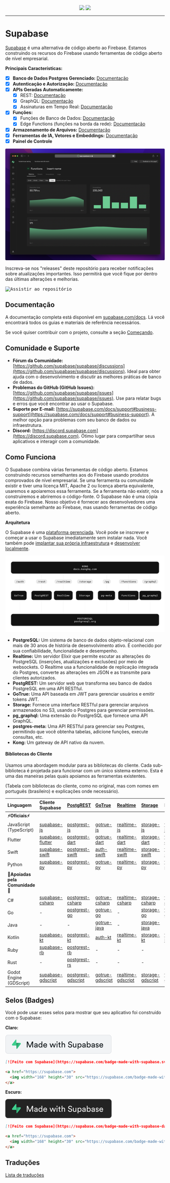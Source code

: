 <p align="center">
<img src="https://user-images.githubusercontent.com/8291514/213727234-cda046d6-28c6-491a-b284-b86c5cede25d.png#gh-light-mode-only">
<img src="https://user-images.githubusercontent.com/8291514/213727225-56186826-bee8-43b5-9b15-86e839d89393.png#gh-dark-mode-only">
</p>

---

# Supabase

[Supabase](https://supabase.com) é uma alternativa de código aberto ao Firebase. Estamos construindo os recursos do Firebase usando ferramentas de código aberto de nível empresarial.

**Principais Características:**

- [x] **Banco de Dados Postgres Gerenciado:** [Documentação](https://supabase.com/docs/guides/database)
- [x] **Autenticação e Autorização:** [Documentação](https://supabase.com/docs/guides/auth)
- [x] **APIs Geradas Automaticamente:**
    - [x] REST: [Documentação](https://supabase.com/docs/guides/api)
    - [x] GraphQL: [Documentação](https://supabase.com/docs/guides/graphql)
    - [x] Assinaturas em Tempo Real: [Documentação](https://supabase.com/docs/guides/realtime)
- [x] **Funções:**
    - [x] Funções de Banco de Dados: [Documentação](https://supabase.com/docs/guides/database/functions)
    - [x] Edge Functions (funções na borda da rede): [Documentação](https://supabase.com/docs/guides/functions)
- [x] **Armazenamento de Arquivos:** [Documentação](https://supabase.com/docs/guides/storage)
- [x] **Ferramentas de IA, Vetores e Embeddings:** [Documentação](https://supabase.com/docs/guides/ai)
- [x] **Painel de Controle**

![Painel de Controle do Supabase](https://raw.githubusercontent.com/supabase/supabase/master/apps/www/public/images/github/supabase-dashboard.png)

Inscreva-se nos "releases" deste repositório para receber notificações sobre atualizações importantes. Isso permitirá que você fique por dentro das últimas alterações e melhorias.

<kbd><img src="https://raw.githubusercontent.com/supabase/supabase/d5f7f413ab356dc1a92075cb3cee4e40a957d5b1/web/static/watch-repo.gif" alt="Assistir ao repositório"/></kbd>

## Documentação

A documentação completa está disponível em [supabase.com/docs](https://supabase.com/docs). Lá você encontrará todos os guias e materiais de referência necessários.

Se você quiser contribuir com o projeto, consulte a seção [Começando](./../DEVELOPERS.md).

## Comunidade e Suporte

*   **Fórum da Comunidade:** [https://github.com/supabase/supabase/discussions](https://github.com/supabase/supabase/discussions). Ideal para obter ajuda com o desenvolvimento e discutir as melhores práticas de banco de dados.
*   **Problemas do GitHub (GitHub Issues):** [https://github.com/supabase/supabase/issues](https://github.com/supabase/supabase/issues). Use para relatar bugs e erros que você encontrar ao usar o Supabase.
*   **Suporte por E-mail:** [https://supabase.com/docs/support#business-support](https://supabase.com/docs/support#business-support). A melhor opção para problemas com seu banco de dados ou infraestrutura.
*   **Discord:** [https://discord.supabase.com](https://discord.supabase.com). Ótimo lugar para compartilhar seus aplicativos e interagir com a comunidade.

## Como Funciona

O Supabase combina várias ferramentas de código aberto. Estamos construindo recursos semelhantes aos do Firebase usando produtos comprovados de nível empresarial. Se uma ferramenta ou comunidade existir e tiver uma licença MIT, Apache 2 ou licença aberta equivalente, usaremos e apoiaremos essa ferramenta. Se a ferramenta não existir, nós a construiremos e abriremos o código-fonte. O Supabase não é uma cópia exata do Firebase. Nosso objetivo é fornecer aos desenvolvedores uma experiência semelhante ao Firebase, mas usando ferramentas de código aberto.

**Arquitetura**

O Supabase é uma [plataforma gerenciada](https://supabase.com/dashboard). Você pode se inscrever e começar a usar o Supabase imediatamente sem instalar nada. Você também pode [implantar sua própria infraestrutura](https://supabase.com/docs/guides/hosting/overview) e [desenvolver localmente](https://supabase.com/docs/guides/local-development).

![Arquitetura](./../apps/docs/public/img/supabase-architecture.svg)

*   **PostgreSQL:** Um sistema de banco de dados objeto-relacional com mais de 30 anos de história de desenvolvimento ativo. É conhecido por sua confiabilidade, funcionalidade e desempenho.
*   **Realtime:** Um servidor Elixir que permite escutar as alterações do PostgreSQL (inserções, atualizações e exclusões) por meio de websockets. O Realtime usa a funcionalidade de replicação integrada do Postgres, converte as alterações em JSON e as transmite para clientes autorizados.
*   **PostgREST:** Um servidor web que transforma seu banco de dados PostgreSQL em uma API RESTful.
*   **GoTrue:** Uma API baseada em JWT para gerenciar usuários e emitir tokens JWT.
*   **Storage:** Fornece uma interface RESTful para gerenciar arquivos armazenados no S3, usando o Postgres para gerenciar permissões.
*   **pg_graphql:** Uma extensão do PostgreSQL que fornece uma API GraphQL.
*   **postgres-meta:** Uma API RESTful para gerenciar seu Postgres, permitindo que você obtenha tabelas, adicione funções, execute consultas, etc.
*   **Kong:** Um gateway de API nativo da nuvem.

#### Bibliotecas do Cliente

Usamos uma abordagem modular para as bibliotecas do cliente. Cada sub-biblioteca é projetada para funcionar com um único sistema externo. Esta é uma das maneiras pelas quais apoiamos as ferramentas existentes.

(Tabela com bibliotecas do cliente, como no original, mas com nomes em português (brasileiro) e explicações onde necessário).

| Linguagem                       | Cliente Supabase                                                   | [PostgREST](https://www.postgresql.org/)                                                                         | [GoTrue](https://github.com/supabase/gotrue)                                                                                | [Realtime](https://github.com/supabase/realtime)                                                                              | [Storage](https://github.com/supabase/storage-api)                                                                                 | Functions                                                                               |
| :-------------------------- | :------------------------------------------------------------------ | :-------------------------------------------------------------------------------- | :------------------------------------------------------------------------------------ | :----------------------------------------------------------------------------------- | :-------------------------------------------------------------------------------------- | :----------------------------------------------------------------------------------- |
| **⚡️Oficiais⚡️**         |                                                                     |                                                                                   |                                                                                      |                                                                                     |                                                                                        |                                                                                      |
| JavaScript (TypeScript)     | [supabase-js](https://github.com/supabase/supabase-js)               | [postgrest-js](https://github.com/supabase/postgrest-js)                             | [gotrue-js](https://github.com/supabase/gotrue-js)                                     | [realtime-js](https://github.com/supabase/realtime-js)                                 | [storage-js](https://github.com/supabase/storage-js)                                   | [functions-js](https://github.com/supabase/functions-js)                             |
| Flutter                     | [supabase-flutter](https://github.com/supabase/supabase-flutter)     | [postgrest-dart](https://github.com/supabase/postgrest-dart)                         | [gotrue-dart](https://github.com/supabase/gotrue-dart)                                 | [realtime-dart](https://github.com/supabase/realtime-dart)                             | [storage-dart](https://github.com/supabase/storage-dart)                               | [functions-dart](https://github.com/supabase/functions-dart)                         |
| Swift                      | [supabase-swift](https://github.com/supabase/supabase-swift)          | [postgrest-swift](https://github.com/supabase/supabase-swift/tree/main/Sources/PostgREST) | [auth-swift](https://github.com/supabase/supabase-swift/tree/main/Sources/Auth)     | [realtime-swift](https://github.com/supabase/supabase-swift/tree/main/Sources/Realtime) | [storage-swift](https://github.com/supabase/supabase-swift/tree/main/Sources/Storage) | [functions-swift](https://github.com/supabase/supabase-swift/tree/main/Sources/Functions) |
| Python                      | [supabase-py](https://github.com/supabase/supabase-py)               | [postgrest-py](https://github.com/supabase/postgrest-py)                             | [gotrue-py](https://github.com/supabase/gotrue-py)                                     | [realtime-py](https://github.com/supabase/realtime-py)                                 | [storage-py](https://github.com/supabase/storage-py)                                   | [functions-py](https://github.com/supabase/functions-py)                             |
| **💚Apoiadas pela Comunidade💚** |                                                                     |                                                                                   |                                                                                      |                                                                                     |                                                                                        |                                                                                      |
| C#                          | [supabase-csharp](https://github.com/supabase-community/supabase-csharp) | [postgrest-csharp](https://github.com/supabase-community/postgrest-csharp)           | [gotrue-csharp](https://github.com/supabase-community/gotrue-csharp)                 | [realtime-csharp](https://github.com/supabase-community/realtime-csharp)             | [storage-csharp](https://github.com/supabase-community/storage-csharp)                 | [functions-csharp](https://github.com/supabase-community/functions-csharp)           |
| Go                          | -                                                                   | [postgrest-go](https://github.com/supabase-community/postgrest-go)                     | [gotrue-go](https://github.com/supabase-community/gotrue-go)                           | -                                                                                   | [storage-go](https://github.com/supabase-community/storage-go)                       | [functions-go](https://github.com/supabase-community/functions-go)                   |
| Java                        | -                                                                   | -                                                                                   | [gotrue-java](https://github.com/supabase-community/gotrue-java)                       | -                                                                                   | [storage-java](https://github.com/supabase-community/storage-java)                   | -                                                                                   |
| Kotlin                      | [supabase-kt](https://github.com/supabase-community/supabase-kt)       | [postgrest-kt](https://github.com/supabase-community/supabase-kt/tree/master/Postgrest) | [auth-kt](https://github.com/supabase-community/supabase-kt/tree/master/Auth)         | [realtime-kt](https://github.com/supabase-community/supabase-kt/tree/master/Realtime)   | [storage-kt](https://github.com/supabase-community/supabase-kt/tree/master/Storage)   | [functions-kt](https://github.com/supabase-community/supabase-kt/tree/master/Functions) |
| Ruby                      | [supabase-rb](https://github.com/supabase-community/supabase-rb)      |      [postgrest-rb](https://github.com/supabase-community/postgrest-rb)                                                                             |    -                                                                                  |        -                                                                            |     -                                                                                 |          -                                                                          |
| Rust                      |      -                                                                 |       [postgrest-rs](https://github.com/supabase-community/postgrest-rs)                                                                            |      -                                                                                 |       -                                                                             |       -                                                                                |         -                                                                           |
| Godot Engine (GDScript)      |   [supabase-gdscript](https://github.com/supabase-community/godot-engine.supabase)                                                                  |        [postgrest-gdscript](https://github.com/supabase-community/postgrest-gdscript)                                                                            |        [gotrue-gdscript](https://github.com/supabase-community/gotrue-gdscript)                                                                                |    [realtime-gdscript](https://github.com/supabase-community/realtime-gdscript)                                                                                  |         [storage-gdscript](https://github.com/supabase-community/storage-gdscript)                                                                                 |  [functions-gdscript](https://github.com/supabase-community/functions-gdscript)                                                                                       |

## Selos (Badges)

Você pode usar esses selos para mostrar que seu aplicativo foi construído com o Supabase:

**Claro:**

![Feito com Supabase](./../apps/www/public/badge-made-with-supabase.svg)

```md
[![Feito com Supabase](https://supabase.com/badge-made-with-supabase.svg)](https://supabase.com)
```

```html
<a href="https://supabase.com">
  <img width="168" height="30" src="https://supabase.com/badge-made-with-supabase.svg" alt="Feito com Supabase" />
</a>
```

**Escuro:**

![Feito com Supabase (versão escura)](./../apps/www/public/badge-made-with-supabase-dark.svg)

```md
[![Feito com Supabase](https://supabase.com/badge-made-with-supabase-dark.svg)](https://supabase.com)
```

```html
<a href="https://supabase.com">
  <img width="168" height="30" src="https://supabase.com/badge-made-with-supabase-dark.svg" alt="Feito com Supabase" />
</a>
```

## Traduções

[Lista de traduções](./languages.md)
